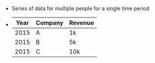 - Series of data for multiple people for a single time period
- |Year|Company|Revenue|
  |--|--|--|
  |2015|A|1k|
  |2015|B|5k|
  |2015|C|10k|